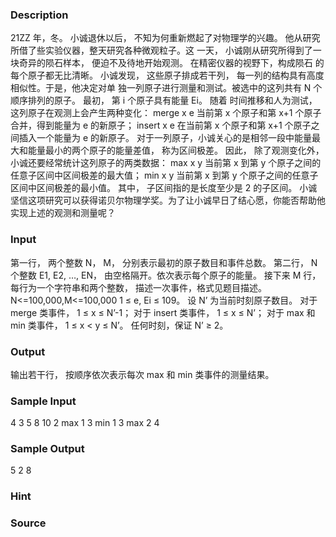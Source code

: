 
### Description
21ZZ 年，冬。
小诚退休以后， 不知为何重新燃起了对物理学的兴趣。 他从研究所借了些实验仪器，整天研究各种微观粒子。这
一天， 小诚刚从研究所得到了一块奇异的陨石样本， 便迫不及待地开始观测。 在精密仪器的视野下，构成陨石
的每个原子都无比清晰。 小诚发现， 这些原子排成若干列， 每一列的结构具有高度相似性。于是，他决定对单
独一列原子进行测量和测试。被选中的这列共有 N 个顺序排列的原子。 最初， 第 i 个原子具有能量 Ei。 随着
时间推移和人为测试， 这列原子在观测上会产生两种变化：
merge x e 当前第 x 个原子和第 x+1 个原子合并，得到能量为 e 的新原子；
insert x e 在当前第 x 个原子和第 x+1 个原子之间插入一个能量为 e 的新原子。
对于一列原子，小诚关心的是相邻一段中能量最大和能量最小的两个原子的能量差值，
称为区间极差。 因此， 除了观测变化外，小诚还要经常统计这列原子的两类数据：
max x y 当前第 x 到第 y 个原子之间的任意子区间中区间极差的最大值；
min x y 当前第 x 到第 y 个原子之间的任意子区间中区间极差的最小值。
其中， 子区间指的是长度至少是 2 的子区间。
小诚坚信这项研究可以获得诺贝尔物理学奖。为了让小诚早日了结心愿，你能否帮助他实现上述的观测和测量呢？
### Input
第一行， 两个整数 N， M， 分别表示最初的原子数目和事件总数。
第二行， N 个整数 E1, E2, …, EN， 由空格隔开。依次表示每个原子的能量。
接下来 M 行， 每行为一个字符串和两个整数， 描述一次事件，格式见题目描述。
N<=100,000,M<=100,000
1 ≤ e, Ei ≤ 109。 设 N’ 为当前时刻原子数目。
对于 merge 类事件， 1 ≤ x ≤ N’-1；
对于 insert 类事件， 1 ≤ x ≤ N’；
对于 max 和 min 类事件， 1 ≤ x < y ≤ N’。
任何时刻，保证 N’ ≥ 2。
### Output
输出若干行， 按顺序依次表示每次 max 和 min 类事件的测量结果。
### Sample Input
4 3
5 8 10 2
max 1 3
min 1 3
max 2 4

### Sample Output
5 2 8
### Hint

### Source
